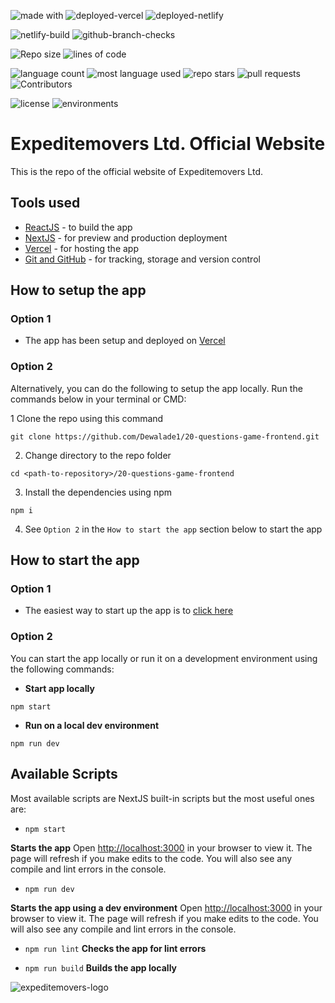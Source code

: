![made with](https://img.shields.io/badge/made%20with-ReactJS-blue?style=for-the-badge)
![deployed-vercel](https://img.shields.io/badge/deploy-vercel-lightgrey?style=for-the-badge)
![deployed-netlify](https://img.shields.io/badge/deploy-netlify-success?style=for-the-badge)

![netlify-build](https://img.shields.io/netlify/31861af3-8d2c-4bc0-b35e-68d011f02c02?style=for-the-badge)
![github-branch-checks](https://img.shields.io/github/checks-status/Dewalade1/expedite-movers-frontend/main?style=for-the-badge)

![Repo size](https://img.shields.io/github/repo-size/Dewalade1/expedite-movers-frontend?style=for-the-badge)
![lines of code](https://img.shields.io/tokei/lines/github/Dewalade1/expedite-movers-frontend?style=for-the-badge)

![language count](https://img.shields.io/github/languages/count/Dewalade1/expedite-movers-frontend?style=for-the-badge)
![most language used](https://img.shields.io/github/languages/top/Dewalade1/expedite-movers-frontend?style=for-the-badge)
![repo stars](https://img.shields.io/github/stars/Dewalade1/expedite-movers-frontend?style=for-the-badge)
![pull requests](https://img.shields.io/github/issues-pr/Dewalade1/expedite-movers-frontend?style=for-the-badge)
![Contributors](https://img.shields.io/github/contributors/Dewalade1/expedite-movers-frontend?style=for-the-badge)

![license](https://img.shields.io/github/license/Dewalade1/expedite-movers-frontend?style=for-the-badge)
![environments](https://img.shields.io/badge/environments%20-2-yellowgreen?style=for-the-badge)

# Expeditemovers Ltd. Official Website

This is the repo of the official website of Expeditemovers Ltd.

## Tools used

* [ReactJS](https://reactjs.org) - to build the app
* [NextJS](https://nextjs.org) - for preview and production deployment
* [Vercel](https://vercel.com) - for hosting the app
* [Git and GitHub](https://git-scm.com) - for tracking, storage and version control

## How to setup the app

### Option 1

* The app has been setup and deployed on [Vercel](https://vercel.com)

### Option 2

Alternatively, you can do the following to setup the app locally. Run the commands below in your terminal or CMD:

1 Clone the repo using this command
```
git clone https://github.com/Dewalade1/20-questions-game-frontend.git
```

2. Change directory to the repo folder
```
cd <path-to-repository>/20-questions-game-frontend
```

3. Install the dependencies using npm 
```
npm i
```

4. See `Option 2` in the `How to start the app` section below to start the app


## How to start the app

### Option 1

* The easiest way to start up the app is to [click here](http://20-questions-game-frontend.vercel.app/)

### Option 2

You can start the app locally or run it on a development environment using the following commands:
* **Start app locally**
```
npm start
```

* **Run on a local dev environment**
```
npm run dev
```

## Available Scripts

Most available scripts are NextJS built-in scripts but the most useful ones are:

*  `npm start`

**Starts the app**
Open [http://localhost:3000](http://localhost:3000) in your browser to view it.
The page will refresh if you make edits to the code.
You will also see any compile and lint errors in the console.


* `npm run dev`

**Starts the app using a dev environment**
Open [http://localhost:3000](http://localhost:3000) in your browser to view it.
The page will refresh if you make edits to the code.
You will also see any compile and lint errors in the console.

* `npm run lint`
**Checks the app for lint errors**

* `npm run build`
**Builds the app locally**

![expeditemovers-logo](https://res.cloudinary.com/hellodewa/image/upload/v1616559517/expeditemovers/images/logos/main_nav_logo_iotyev.png)

